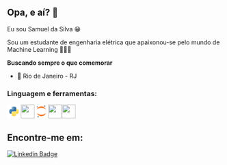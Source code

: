 ## Opa, e aí? 👋
 Eu sou Samuel da Silva 😁

 Sou um estudante de engenharia elétrica que apaixonou-se pelo mundo de  Machine Learning 👨🏽‍💻

**Buscando sempre o que comemorar**

- 📍  Rio de Janeiro - RJ




 ### **Linguagem e ferramentas**:
 
<img height="32" width="32" src="https://raw.githubusercontent.com/github/explore/80688e429a7d4ef2fca1e82350fe8e3517d3494d/topics/python/python.png" /><img height="32" width="32" src="https://cdn.jsdelivr.net/npm/simple-icons@v3/icons/anaconda.svg" /><img height="32" width="32" src="https://raw.githubusercontent.com/github/explore/80688e429a7d4ef2fca1e82350fe8e3517d3494d/topics/jupyter-notebook/jupyter-notebook.png" /><img height="32" width="32" src="https://cdn.jsdelivr.net/npm/simple-icons@v3/icons/scikit-learn.svg" /><img height="32" width="32" src="https://cdn.jsdelivr.net/npm/simple-icons@v3/icons/pytorch.svg" />

## Encontre-me em:
[![Linkedin Badge](https://img.shields.io/badge/-Samuel%20Silva-0077B5?style=flat-square&logo=Linkedin&logoColor=white&link=https://www.linkedin.com/in/7-silva/)](https://www.linkedin.com/in/7-silva/)

